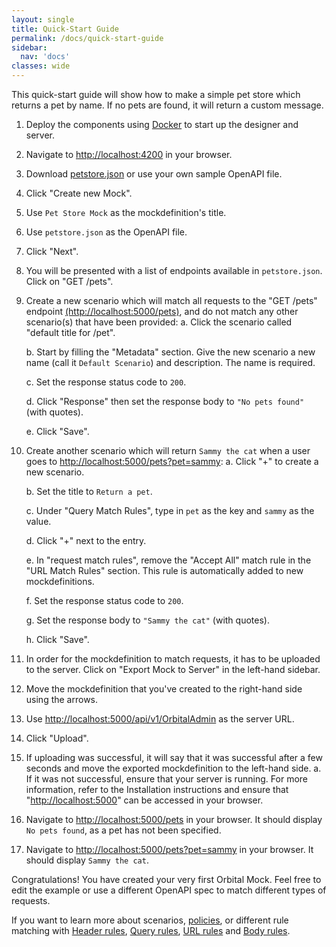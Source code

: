```yaml
---
layout: single
title: Quick-Start Guide
permalink: /docs/quick-start-guide
sidebar:
  nav: 'docs'
classes: wide
---
```


This quick-start guide will show how to make a simple pet store which returns a pet by name. If no pets are found, it will return a custom message.

1. Deploy the components using [Docker](/docs/installation) to start up the designer and server.
2. Navigate to [http://localhost:4200](http://localhost:4200) in your browser.
3. Download [petstore.json](https://raw.githubusercontent.com/OAI/OpenAPI-Specification/master/examples/v2.0/json/petstore.json) or use your own sample OpenAPI file.
4. Click "Create new Mock".
5. Use `Pet Store Mock` as the mockdefinition&#39;s title.
6. Use `petstore.json` as the OpenAPI file.
7. Click "Next".
8. You will be presented with a list of endpoints available in `petstore.json`. Click on "GET /pets".
9. Create a new scenario which will match all requests to the "GET /pets" endpoint [(http://localhost:5000/pets)](http://localhost:5000/pets), and do not match any other scenario(s) that have been provided:
   a. Click the scenario called "default title for /pet".

   b. Start by filling the "Metadata" section. Give the new scenario a new name (call it `Default Scenario`) and description. The name is required.

   c. Set the response status code to `200`.

   d. Click "Response" then set the response body to `"No pets found"` (with quotes).

   e. Click "Save".

10. Create another scenario which will return `Sammy the cat` when a user goes to [http://localhost:5000/pets?pet=sammy](http://localhost:5000/pets?pet=sammy):
    a. Click "+" to create a new scenario.

    b. Set the title to `Return a pet`.

    c. Under "Query Match Rules", type in `pet` as the key and `sammy` as the value.

    d. Click "+" next to the entry.

    e. In "request match rules", remove the "Accept All" match rule in the "URL Match Rules" section. This rule is automatically added to new mockdefinitions.

    f. Set the response status code to `200`.

    g. Set the response body to `"Sammy the cat"` (with quotes).

    h. Click "Save".

11. In order for the mockdefinition to match requests, it has to be uploaded to the server. Click on "Export Mock to Server" in the left-hand sidebar.
12. Move the mockdefinition that you&#39;ve created to the right-hand side using the arrows.
13. Use [http://localhost:5000/api/v1/OrbitalAdmin](http://localhost:5000/api/v1/OrbitalAdmin) as the server URL.
14. Click "Upload".
15. If uploading was successful, it will say that it was successful after a few seconds and move the exported mockdefinition to the left-hand side.
    a. If it was not successful, ensure that your server is running. For more information, refer to the Installation instructions and ensure that "[http://localhost:5000](http://localhost:5000)" can be accessed in your browser.
16. Navigate to [http://localhost:5000/pets](http://localhost:5000/pets) in your browser. It should display `No pets found`, as a pet has not been specified.
17. Navigate to [http://localhost:5000/pets?pet=sammy](http://localhost:5000/pets?pet=sammy) in your browser. It should display `Sammy the cat`.

Congratulations! You have created your very first Orbital Mock. Feel free to edit the example or use a different OpenAPI spec to match different types of requests.

If you want to learn more about scenarios, [policies](/docs/policies), or different rule matching with [Header rules](./header-rules), [Query rules](./query-rules), [URL rules](./url-rules) and [Body rules](./body-rules).
